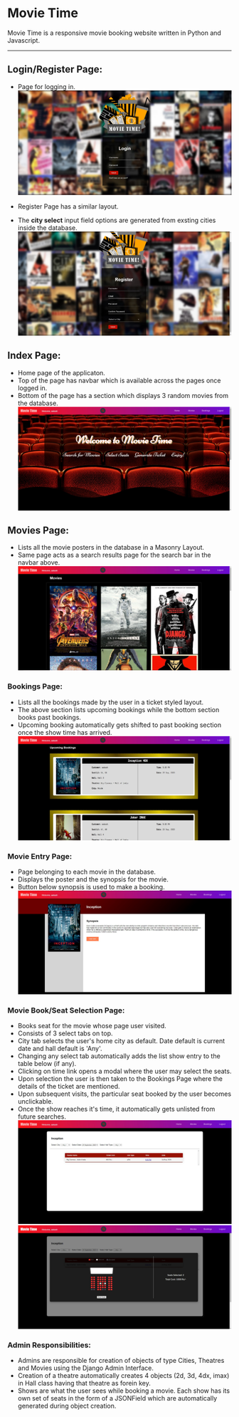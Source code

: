 # Movie Time

Movie Time is a responsive movie booking website written in Python and Javascript.
___

## Login/Register Page:
- Page for logging in.
![image](https://github.com/AakashSehrawat95/MovieTime/blob/master/documents/1.jpg)

- Register Page has a similar layout. 
- The **city select** input field options are generated from exsting cities inside the database.
![image](https://github.com/AakashSehrawat95/MovieTime/blob/master/documents/2.jpg)

## Index Page:

- Home page of the applicaton. 
- Top of the page has navbar which is available across the pages once logged in. 
- Bottom of the page has a section which displays 3 random movies from the database.
![image](https://github.com/AakashSehrawat95/MovieTime/blob/master/documents/3.jpg)

## Movies Page:

- Lists all the movie posters in the database in a Masonry Layout.
- Same page acts as a search results page for the search bar in the navbar above.
![image](https://github.com/AakashSehrawat95/MovieTime/blob/master/documents/4.jpg)

### Bookings Page:
- Lists all the bookings made by the user in a ticket styled layout. 
- The above section lists upcoming bookings while the bottom section books past bookings.
- Upcoming booking automatically gets shifted to past booking section once the show time has arrived.
![image](https://github.com/AakashSehrawat95/MovieTime/blob/master/documents/5.jpg)

### Movie Entry Page:
- Page belonging to each movie in the database.
- Displays the poster and the synopsis for the movie.
- Button below synopsis is used to make a booking.
![image](https://github.com/AakashSehrawat95/MovieTime/blob/master/documents/6.jpg)

### Movie Book/Seat Selection Page:
- Books seat for the movie whose page user visited.
- Consists of 3 select tabs on top.
- City tab selects the user's home city as default. Date default is current date and hall default is 'Any'.
- Changing any select tab automatically adds the list show entry to the table below (if any).
- Clicking on time link opens a modal where the user may select the seats.
- Upon selection the user is then taken to the Bookings Page where the details of the ticket are mentioned.
- Upon subsequent visits, the particular seat booked by the user becomes unclickable.
- Once the show reaches it's time, it automatically gets unlisted from future searches.
![image](https://github.com/AakashSehrawat95/MovieTime/blob/master/documents/7.jpg)
![image](https://github.com/AakashSehrawat95/MovieTime/blob/master/documents/8.jpg)

### Admin Responsibilities:
- Admins are responsible for creation of objects of type Cities, Theatres and Movies using the Django Admin Interface. 
- Creation of a theatre automatically creates 4 objects (2d, 3d, 4dx, imax) in Hall class having that theatre as forein key.
- Shows are what the user sees while booking a movie. Each show has its own set of seats in the form of a JSONField which are automatically generated during object creation.
